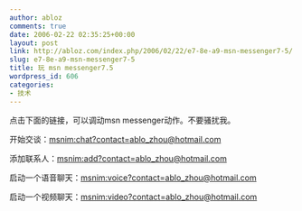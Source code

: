 ```yaml
---
author: abloz
comments: true
date: 2006-02-22 02:35:25+00:00
layout: post
link: http://abloz.com/index.php/2006/02/22/e7-8e-a9-msn-messenger7-5/
slug: e7-8e-a9-msn-messenger7-5
title: 玩 msn messenger7.5
wordpress_id: 606
categories:
- 技术
---
```





点击下面的链接，可以调动msn messenger动作。不要骚扰我。　　




开始交谈：[msnim:chat?contact=ablo_zhou@hotmail.com](chat?contact=ablo_zhou@hotmail.com)




添加联系人：[msnim:add?contact=ablo_zhou@hotmail.com](add?contact=ablo_zhou@hotmail.com)




启动一个语音聊天：[msnim:voice?contact=ablo_zhou@hotmail.com](voice?contact=ablo_zhou@hotmail.com)




启动一个视频聊天：[msnim:video?contact=ablo_zhou@hotmail.com](video?contact=ablo_zhou@hotmail.com)
